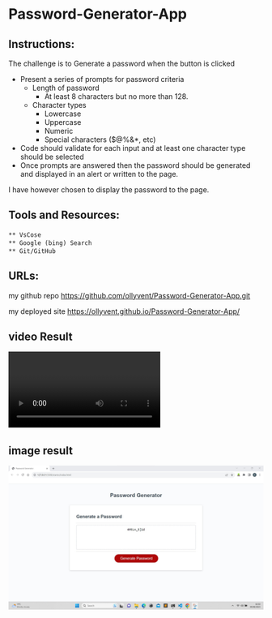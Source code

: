# Password-Generator-App

## Instructions:

The challenge is to Generate a password when the button is clicked

- Present a series of prompts for password criteria
  - Length of password
    - At least 8 characters but no more than 128.
  - Character types
    - Lowercase
    - Uppercase
    - Numeric
    - Special characters ($@%&\*, etc)
- Code should validate for each input and at least one character type should be selected
- Once prompts are answered then the password should be generated and displayed in an alert or written to the page.

I have however chosen to display the password to the page.

## Tools and Resources:

    ** VsCose
    ** Google (bing) Search
    ** Git/GitHub

## URLs:

my github repo
https://github.com/ollyvent/Password-Generator-App.git

my deployed site
https://ollyvent.github.io/Password-Generator-App/

## video Result
<video src="./assets/password-gen.mp4" width=auto></video>
## image result

![Alt text](./assets/password-gen.jpg)
